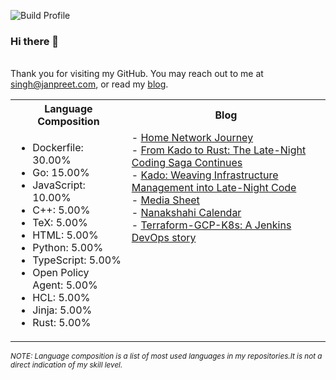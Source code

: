![Build Profile](https://github.com/janpreet/janpreet/workflows/Build%20README/badge.svg) <br /><h3>Hi there 👋 </h3> <br />Thank you for visiting my GitHub. You may reach out to me at [singh@janpreet.com](mailto:singh@janpreet.com), or read my [blog](https://janpreet.com). <br /><table style='float:right' markdown='1'><tr><th>Language Composition</th><th>Blog</th></tr><tr><td style='vertical-align:top' markdown='1'> 
- Dockerfile: 30.00% <br />
- Go: 15.00% <br />
- JavaScript: 10.00% <br />
- C++: 5.00% <br />
- TeX: 5.00% <br />
- HTML: 5.00% <br />
- Python: 5.00% <br />
- TypeScript: 5.00% <br />
- Open Policy Agent: 5.00% <br />
- HCL: 5.00% <br />
- Jinja: 5.00% <br />
- Rust: 5.00% <br />
</td><td style='vertical-align:top' markdown='1'>
- <a href="https://janpreet.com/home-network" target="_blank">Home Network Journey</a><br />
- <a href="https://janpreet.com/rust-badge-generator" target="_blank">From Kado to Rust: The Late-Night Coding Saga Continues</a><br />
- <a href="https://janpreet.com/kado-story" target="_blank">Kado: Weaving Infrastructure Management into Late-Night Code</a><br />
- <a href="https://janpreet.com/media-sheet" target="_blank">Media Sheet</a><br />
- <a href="https://janpreet.com/nanakshahi-calendar" target="_blank">Nanakshahi Calendar</a><br />
- <a href="https://janpreet.com/terraform-gcp-k8s" target="_blank">Terraform-GCP-K8s: A Jenkins DevOps story</a><br />
</td></tr></table><small><i>NOTE: Language composition is a list of most used languages in my repositories.It is not a direct indication of my skill level.</i></small>